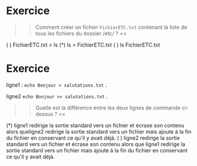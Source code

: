 # Exercice

>> Comment créer un fichier `FichierETC.txt` contenant la liste de tous les fichiers du dossier /etc/ ? <<

( ) FichierETC.txt > ls
(*) ls > FichierETC.txt
( ) ls FichierETC.txt


# Exercice


ligne1 : `echo Bonjour > salutations.txt` .

ligne2  `echo Bonjour >> salutations.txt` .

>> Quelle est la différence entre les deux lignes de commande ci-dessus ? <<

(*) ligne1 redirige la sortie standard vers un fichier et écrase son contenu alors queligne2 redirige la sortie standard vers un fichier mais ajoute à la fin du fichier en conservant ce qu'il y avait déjà.
( ) ligne2 redirige la sortie standard vers un fichier et écrase son contenu alors que ligne1 redirige la sortie standard vers un fichier mais ajoute à la fin du fichier en conservant ce qu'il y avait déjà.




